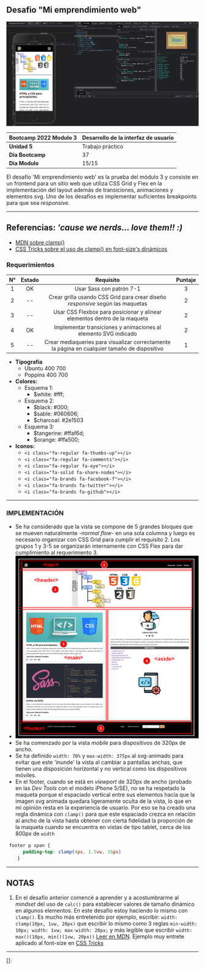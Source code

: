 ## Desafio "Mi emprendimiento web"

![captura presentación][3]

|Bootcamp 2022 Modulo 3|Desarrollo de la interfaz de usuario|
|----|-----|
|**Unidad 5**|Trabajo práctico|
|**Día Bootcamp**|37|
|**Día Modulo**|15/15|



El desafío 'Mi emprendimiento web' es la prueba del módulo 3 y consiste en un frontend para un sitio web que utiliza CSS Grid y Flex en la implementación del layout además de transiciones, animaciones y elementos svg. Uno de los desafíos es implementar suficientes breakpoints para que sea *responsive*.

<hr>

## Referencias: *'cause we nerds... love them!! :)*

* [MDN sobre clamp()][0]
* [CSS Tricks sobre el uso de clamp() en font-size's dinámicos][1]

### Requerimientos

|N°|Estado|Requisito|Puntaje|
|:-------:|:------:|:------:|:------:|
|1|OK|Usar Sass con patrón 7-1|3|
|2|--|Crear grilla usando CSS Grid para crear diseño *responsive* según las maquetas|2|
|3|--|Usar CSS Flexbox para posicionar y alinear elementos dentro de la maqueta|2|
|4|OK|Implementar transiciones y animaciones al elemento SVG indicado|2|
|5|--|Crear mediaqueries para visualizar correctamente la página en cualquier tamaño de dispositivo|1|

* **Tipografía** 
  * Ubuntu 400 700
  * Poppins 400 700
* **Colores:**
  * Esquema 1:
    * $white: #fff;
  * Esquema 2: 
    * $black: #000;
    * $sable: #060606;
    * $charcoal: #2e1503
  * Esquema 3:
    * $tangerine: #ffaf6d;
    * $orange: #ffa500;
* **Iconos:**
  * `<i class="fa-regular fa-thumbs-up"></i>`
  * `<i class="fa-regular fa-comments"></i>`
  * `<i class="fa-regular fa-eye"></i>`
  * `<i class="fa-solid fa-share-nodes"></i>`
  * `<i class="fa-brands fa-facebook-f"></i>`
  * `<i class="fa-brands fa-twitter"></i>`
  * `<i class="fa-brands fa-github"></i>`

<hr>

### IMPLEMENTACIÓN

* Se ha considerado que la vista se compone de 5 grandes bloques que se mueven naturalmente -*normal flow*- en una sola columna y luego es necesario organizar con CSS Grid para cumplir el requisito 2. Los grupos 1 y 3-5 se organizarán internamente con CSS Flex para dar cumplimiento al requerimiento 3. 
* ![Nota sobre el layout][2]
* Se ha comenzado por la vista *mobile* para dispositivos de 320px de ancho. 
* Se ha definido `width: 70%` y `max-width: 375px` al svg-animado para evitar que este 'inunde' la vista al cambiar a pantallas anchas, que tienen una disposición horizontal y no vertical como los dispositivos móviles.
* En el footer, cuando se está en *viewport* de 320px de ancho (probado en las *Dev Tools* con el modelo iPhone 5/SE), no se ha respetado la maqueta porque el espaciado vertical entre sus elementos hacía que la imagen svg animada quedara ligeramente oculta de la vista, lo que en mi opinión resta en la experiencia de usuario. Por eso se ha creado una regla dinámica con `clamp()` para que este espaciado crezca en relación al ancho de la vista hasta obtener con cierta fidelidad la proporción de la maqueta cuando se encuentra en vistas de tipo tablet, cerca de los 800px de `width` 

```css
 footer p span {
      padding-top: clamp(4px, 1.5vw, 16px)
    }
```

<hr>

## NOTAS

1. En el desafío anterior comencé a aprender y a acostumbrarme al *mindset* del uso de `calc()` para establecer valores de tamaño dinámico en algunos elementos. En este desafío estoy haciendo lo mismo con `clamp()`. Es mucho más entretenido por ejemplo, escribir: `width: clamp(10px, 1vw, 20px)` que escribir lo mismo como 3 reglas `min-width: 10px; width: 1vw; max-width: 20px;` y más legible que escribir `width: max()(10px, min()(1vw, 20px))` [Leer en MDN][0]. Ejemplo muy entrete aplicado al font-size en [CSS Tricks][1]

<hr>

[]:


[3]:./assets/utils/presentacion.png
[2]:./assets/utils/layoutNotes1.png
[1]:https://css-tricks.com/linearly-scale-font-size-with-css-clamp-based-on-the-viewport/
[0]:https://developer.mozilla.org/en-US/docs/Web/CSS/clamp


<!--TODO Implementar button:active & button:focus en XDA -->
<!--TODO Incluir textos de menús dentros de enlaces -->
<!--TODO  -->
<!--TODO  -->
<!--TODO  -->